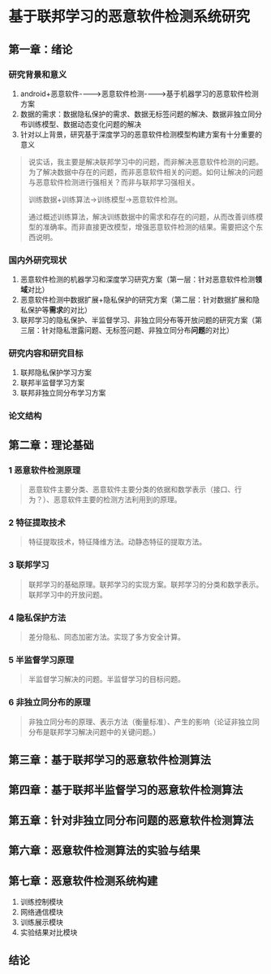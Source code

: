 # 基于联邦学习的恶意软件检测系统研究

## 第一章：绪论

### 研究背景和意义

1. android+恶意软件---->恶意软件检测---->基于机器学习的恶意软件检测方案
2. 数据的需求：数据隐私保护的需求、数据无标签问题的解决、数据非独立同分布训练模型、数据动态变化问题的解决
3. 针对以上背景，研究基于深度学习的恶意软件检测模型构建方案有十分重要的意义

> 说实话，我主要是解决联邦学习中的问题，而非解决恶意软件检测的问题。为了解决数据中存在的问题，而非恶意软件相关的问题。如何让解决的问题与恶意软件检测进行强相关？而非与联邦学习强相关。
>
> 训练数据+训练算法->训练模型->恶意软件检测。
>
> 通过概述训练算法，解决训练数据中的需求和存在的问题，从而改善训练模型的准确率。而非直接更改模型，增强恶意软件检测的结果。需要把这个东西说明。

### 国内外研究现状

1. 恶意软件检测的机器学习和深度学习研究方案（第一层：针对恶意软件检测**领域**对比）
2. 恶意软件检测中数据扩展+隐私保护的研究方案（第二层：针对数据扩展和隐私保护等**需求**的对比）
3. 联邦学习的隐私保护、半监督学习、非独立同分布等开放问题的研究方案（第三层：针对隐私泄露问题、无标签问题、非独立同分布**问题**的对比）

### 研究内容和研究目标

1. 联邦隐私保护学习方案
2. 联邦半监督学习方案
3. 联邦非独立同分布学习方案

### 论文结构

## 第二章：理论基础

### 1 恶意软件检测原理

> 恶意软件主要分类、恶意软件主要分类的依据和数学表示（接口、行为？）、恶意软件主要的检测方法利用到的原理。

### 2 特征提取技术

> 特征提取技术，特征降维方法。动静态特征的提取方法。

### 3 联邦学习

> 联邦学习的基础原理。联邦学习的实现方案。联邦学习的分类和数学表示。联邦学习中的开放问题。

### 4 隐私保护方法

> 差分隐私、同态加密方法。实现了多方安全计算。

### 5 半监督学习原理

> 半监督学习解决的问题。半监督学习的目标问题。

### 6 非独立同分布的原理

> 非独立同分布的原理、表示方法（衡量标准）、产生的影响（论证非独立同分布是联邦学习解决问题中的关键问题。）

## 第三章：基于联邦学习的恶意软件检测算法

## 第四章：基于联邦半监督学习的恶意软件检测算法

## 第五章：针对非独立同分布问题的恶意软件检测算法

## 第六章：恶意软件检测算法的实验与结果

## 第七章：恶意软件检测系统构建

1. 训练控制模块
2. 网络通信模块
3. 训练展示模块
4. 实验结果对比模块

## 结论
